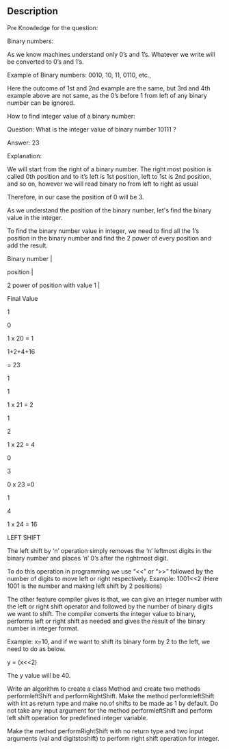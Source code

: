 ## Description
Pre Knowledge for the question:

 

Binary numbers:

 As we know machines understand only 0’s and 1’s. Whatever we write will be converted to 0’s and 1’s. 

 

Example of Binary numbers: 0010, 10, 11, 0110, etc.,

Here the outcome of 1st and 2nd example are the same, but 3rd and 4th example above are not same, as the 0’s before 1 from left of any binary number can be ignored.

 

How to find integer value of a binary number:

 

Question: What is the integer value of binary number 10111 ?

Answer: 23

Explanation: 

We will start from the right of a binary number. The right most position is called 0th position and to it’s left is 1st position, left to 1st is 2nd position, and so on, however we will read binary no from left to right as usual

Therefore, in our case the position of 0 will be 3.

 

As we understand the position of the binary number, let's find the binary value in the integer.

 

To find the binary number value in integer, we need to find all the 1’s position in the binary number and find the 2 power of every position and add the result.

 

Binary number | 

position  | 

2 power of position with value 1 |

Final Value

1

0

1 x 20 = 1

1+2+4+16 

= 23

1

1

1 x 21 = 2

1

2

1 x 22 = 4

0

3

0 x 23 =0

1

4

1 x 24 = 16






LEFT SHIFT

 

The left shift by ‘n’ operation simply removes the ‘n’ leftmost digits in the binary number and places ‘n’ 0’s after the rightmost digit.

 

To do this operation in programming we use “<<” or “>>” followed by the number of digits to move left or right respectively. Example: 1001<<2 (Here 1001 is the number and making left shift by 2 positions)

 

The other feature compiler gives is that, we can give an integer number with the left or right shift operator and followed by the number of binary digits we want to shift. The compiler converts the integer value to binary, performs left or right shift as needed and gives the result of the binary number in integer format.

 

Example: x=10, and if we want to shift its binary form by 2 to the left, we need to do as below.

y = (x<<2)

The y value will be 40.

 

Write an algorithm to create a class Method and create two methods performleftShift and performRightShift. 
Make the method performleftShift with int as return type and make no.of shifts to be made as 1 by default. Do not take any input argument for the method performleftShift and perform left shift operation for predefined integer variable. 


Make the method performRightShift with no return type and two input arguments (val and digitstoshift) to perform right shift operation for integer.